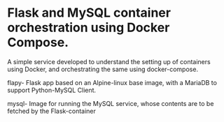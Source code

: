 # Flask and MySQL container orchestration using Docker Compose.

A simple service developed to understand the setting up of containers using Docker, and orchestrating the same using docker-compose.

flapy- Flask app based on an Alpine-linux base image, with a MariaDB to support Python-MySQL Client.

mysql- Image for running the MySQL service, whose contents are to be fetched by the Flask-container

